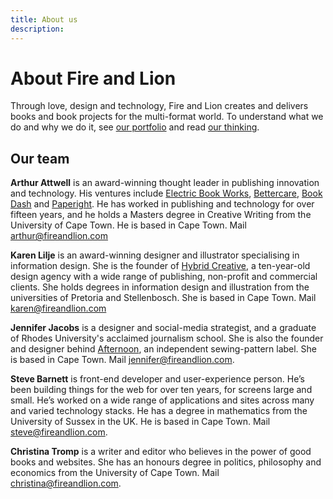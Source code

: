 ```yaml
---
title: About us
description: 
---
```


# About Fire and Lion

Through love, design and technology, Fire and Lion creates and delivers books and book projects for the multi-format world. To understand what we do and why we do it, see [our portfolio]({{site.baseurl}}/portfolio) and read [our thinking]({{site.baseurl}}/thinking).

## Our team

**Arthur Attwell** is an award-winning thought leader in publishing innovation and technology. His ventures include [Electric Book Works](http://electricbookworks.com), [Bettercare](http://bettercare.co.za), [Book Dash](http://bookdash.org) and [Paperight](http://paperight.com). He has worked in publishing and technology for over fifteen years, and he holds a Masters degree in Creative Writing from the University of Cape Town. He is based in Cape Town. Mail [arthur@fireandlion.com](mailto:arthur@fireandlion.com)

**Karen Lilje** is an award-winning designer and illustrator specialising in information design. She is the founder of [Hybrid Creative](http://hybridcreative.co.za), a ten-year-old design agency with a wide range of publishing, non-profit and commercial clients. She holds degrees in information design and illustration from the universities of Pretoria and Stellenbosch. She is based in Cape Town. Mail [karen@fireandlion.com](mailto:karen@fireandlion.com)

**Jennifer Jacobs** is a designer and social-media strategist, and a graduate of Rhodes University's acclaimed journalism school. She is also the founder and designer behind [Afternoon](https://afternoon.co.za/), an independent sewing-pattern label. She is based in Cape Town. Mail [jennifer@fireandlion.com](mailto:jennifer@fireandlion.com).

**Steve Barnett** is front-end developer and user-experience person. He’s been building things for the web for over ten years, for screens large and small. He’s worked on a wide range of applications and sites across many and varied technology stacks. He has a degree in mathematics from the University of Sussex in the UK. He is based in Cape Town. Mail [steve@fireandlion.com](mailto:steve@fireandlion.com).

**Christina Tromp** is a writer and editor who believes in the power of good books and websites. She has an honours degree in politics, philosophy and economics from the University of Cape Town. Mail [christina@fireandlion.com](mailto:christina@fireandlion.com).

